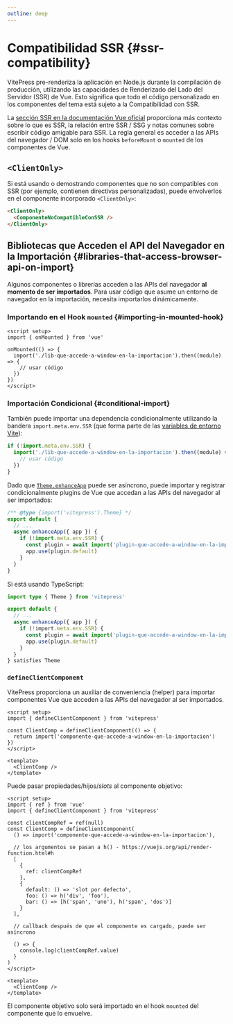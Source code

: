 ```yaml
---
outline: deep
---
```


# Compatibilidad SSR {#ssr-compatibility}

VitePress pre-renderiza la aplicación en Node.js durante la compilación de producción, utilizando las capacidades de Renderizado del Lado del Servidor (SSR) de Vue. Esto significa que todo el código personalizado en los componentes del tema está sujeto a la Compatibilidad con SSR.

La [sección SSR en la documentación Vue oficial](https://vuejs.org/guide/scaling-up/ssr.html) proporciona más contexto sobre lo que es SSR, la relación entre SSR / SSG y notas comunes sobre escribir código amigable para SSR. La regla general es acceder a las APIs del navegador / DOM solo en los hooks `beforeMount` o `mounted` de los componentes de Vue.

## `<ClientOnly>`

Si está usando o demostrando componentes que no son compatibles con SSR (por ejemplo, contienen directivas personalizadas), puede envolverlos en el componente incorporado `<ClientOnly>`:

```md
<ClientOnly>
  <ComponenteNoCompatibleConSSR />
</ClientOnly>
```

## Bibliotecas que Acceden el API del Navegador en la Importación {#libraries-that-access-browser-api-on-import}

Algunos componentes o librerías acceden a las APIs del navegador **al momento de ser importados**. Para usar código que asume un entorno de navegador en la importación, necesita importarlos dinámicamente.

### Importando en el Hook `mounted` {#importing-in-mounted-hook}

```vue
<script setup>
import { onMounted } from 'vue'

onMounted(() => {
  import('./lib-que-accede-a-window-en-la-importacion').then((module) => {
    // usar código
  })
})
</script>
```

### Importación Condicional {#conditional-import}

También puede importar una dependencia condicionalmente utilizando la bandera `import.meta.env.SSR` (que forma parte de las [variables de entorno Vite](https://vitejs.dev/guide/env-and-mode.html#env-variables)):

```js
if (!import.meta.env.SSR) {
  import('./lib-que-accede-a-window-en-la-importacion').then((module) => {
    // usar código
  })
}
```

Dado que [`Theme.enhanceApp`](./custom-theme#theme-interface) puede ser asíncrono, puede importar y registrar condicionalmente plugins de Vue que accedan a las APIs del navegador al ser importados:

```js [.vitepress/theme/index.js]
/** @type {import('vitepress').Theme} */
export default {
  // ...
  async enhanceApp({ app }) {
    if (!import.meta.env.SSR) {
      const plugin = await import('plugin-que-accede-a-window-en-la-importacion')
      app.use(plugin.default)
    }
  }
}
```

Si está usando TypeScript:
```ts [.vitepress/theme/index.ts]
import type { Theme } from 'vitepress'

export default {
  // ...
  async enhanceApp({ app }) {
    if (!import.meta.env.SSR) {
      const plugin = await import('plugin-que-accede-a-window-en-la-importacion')
      app.use(plugin.default)
    }
  }
} satisfies Theme
```

### `defineClientComponent`

VitePress proporciona un auxiliar de conveniencia (helper) para importar componentes Vue que acceden a las APIs del navegador al ser importados.

```vue
<script setup>
import { defineClientComponent } from 'vitepress'

const ClientComp = defineClientComponent(() => {
  return import('componente-que-accede-a-window-en-la-importacion')
})
</script>

<template>
  <ClientComp />
</template>
```

Puede pasar propiedades/hijos/_slots_ al componente objetivo:

```vue
<script setup>
import { ref } from 'vue'
import { defineClientComponent } from 'vitepress'

const clientCompRef = ref(null)
const ClientComp = defineClientComponent(
  () => import('componente-que-accede-a-window-en-la-importacion'),

  // los argumentos se pasan a h() - https://vuejs.org/api/render-function.html#h
  [
    {
      ref: clientCompRef
    },
    {
      default: () => 'slot por defecto',
      foo: () => h('div', 'foo'),
      bar: () => [h('span', 'uno'), h('span', 'dos')]
    }
  ],

  // callback después de que el componente es cargado, puede ser asíncrono

  () => {
    console.log(clientCompRef.value)
  }
)
</script>

<template>
  <ClientComp />
</template>
```

El componente objetivo solo será importado en el hook `mounted` del componente que lo envuelve.
